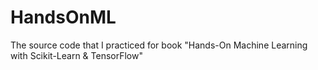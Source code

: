# HandsOnML

The source code that I practiced for book "Hands-On Machine Learning with Scikit-Learn & TensorFlow"
